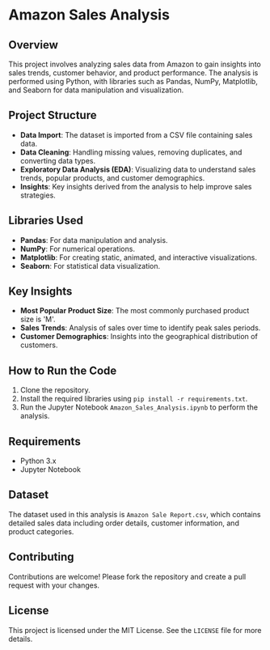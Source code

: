 # Amazon Sales Analysis

## Overview
This project involves analyzing sales data from Amazon to gain insights into sales trends, customer behavior, and product performance. The analysis is performed using Python, with libraries such as Pandas, NumPy, Matplotlib, and Seaborn for data manipulation and visualization.

## Project Structure
- **Data Import**: The dataset is imported from a CSV file containing sales data.
- **Data Cleaning**: Handling missing values, removing duplicates, and converting data types.
- **Exploratory Data Analysis (EDA)**: Visualizing data to understand sales trends, popular products, and customer demographics.
- **Insights**: Key insights derived from the analysis to help improve sales strategies.

## Libraries Used
- **Pandas**: For data manipulation and analysis.
- **NumPy**: For numerical operations.
- **Matplotlib**: For creating static, animated, and interactive visualizations.
- **Seaborn**: For statistical data visualization.

## Key Insights
- **Most Popular Product Size**: The most commonly purchased product size is 'M'.
- **Sales Trends**: Analysis of sales over time to identify peak sales periods.
- **Customer Demographics**: Insights into the geographical distribution of customers.

## How to Run the Code
1. Clone the repository.
2. Install the required libraries using `pip install -r requirements.txt`.
3. Run the Jupyter Notebook `Amazon_Sales_Analysis.ipynb` to perform the analysis.

## Requirements
- Python 3.x
- Jupyter Notebook

## Dataset
The dataset used in this analysis is `Amazon Sale Report.csv`, which contains detailed sales data including order details, customer information, and product categories.

## Contributing
Contributions are welcome! Please fork the repository and create a pull request with your changes.

## License
This project is licensed under the MIT License. See the `LICENSE` file for more details.
